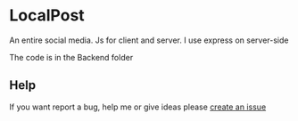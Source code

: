 # LocalPost
An entire social media. Js for client and server. I use express on server-side

The code is in the Backend folder


## Help
If you want report a bug, help me or give ideas please [create an issue](https://github.com/M6a5x98/LocalPost/issues/new)
